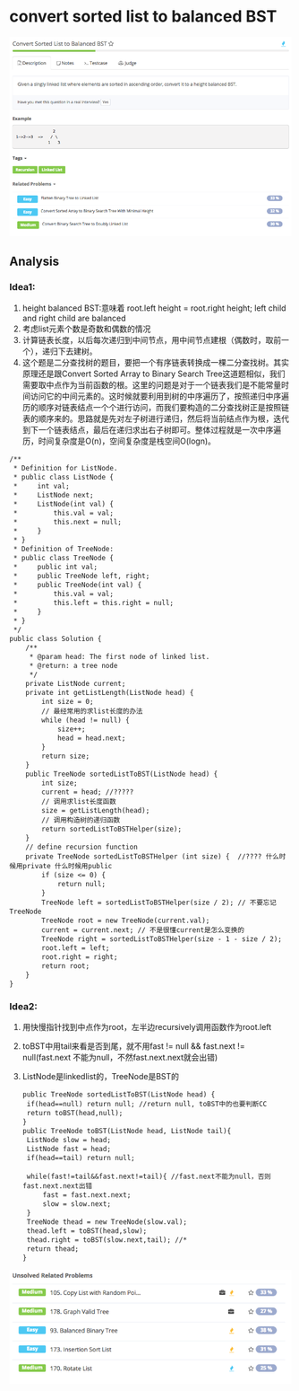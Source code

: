# convert sorted list to balanced BST

![](../../../../../.gitbook/assets/screen-shot-2017-08-28-at-4.09.52-pm.png)

## Analysis

### Idea1:

1. height balanced BST:意味着 root.left height = root.right height; left child and right child are balanced
2. 考虑list元素个数是奇数和偶数的情况
3. 计算链表长度，以后每次递归到中间节点，用中间节点建根（偶数时，取前一个），递归下去建树。
4. 这个题是二分查找树的题目，要把一个有序链表转换成一棵二分查找树。其实原理还是跟Convert Sorted Array to Binary Search Tree这道题相似，我们需要取中点作为当前函数的根。这里的问题是对于一个链表我们是不能常量时间访问它的中间元素的。这时候就要利用到树的中序遍历了，按照递归中序遍历的顺序对链表结点一个个进行访问，而我们要构造的二分查找树正是按照链表的顺序来的。思路就是先对左子树进行递归，然后将当前结点作为根，迭代到下一个链表结点，最后在递归求出右子树即可。整体过程就是一次中序遍历，时间复杂度是O\(n\)，空间复杂度是栈空间O\(logn\)。

```text
/**
 * Definition for ListNode.
 * public class ListNode {
 *     int val;
 *     ListNode next;
 *     ListNode(int val) {
 *         this.val = val;
 *         this.next = null;
 *     }
 * }
 * Definition of TreeNode:
 * public class TreeNode {
 *     public int val;
 *     public TreeNode left, right;
 *     public TreeNode(int val) {
 *         this.val = val;
 *         this.left = this.right = null;
 *     }
 * }
 */ 
public class Solution {
    /**
     * @param head: The first node of linked list.
     * @return: a tree node
     */
    private ListNode current;
    private int getListLength(ListNode head) {
        int size = 0;
        // 最经常用的求list长度的办法
        while (head != null) {
            size++;
            head = head.next;
        }
        return size;
    }
    public TreeNode sortedListToBST(ListNode head) {  
        int size;
        current = head; //?????
        // 调用求list长度函数
        size = getListLength(head);
        // 调用构造树的递归函数
        return sortedListToBSTHelper(size);
    }
    // define recursion function
    private TreeNode sortedListToBSTHelper (int size) {  //???? 什么时候用private 什么时候用public
        if (size <= 0) {
            return null;
        }
        TreeNode left = sortedListToBSTHelper(size / 2); // 不要忘记TreeNode
        TreeNode root = new TreeNode(current.val);
        current = current.next; // 不是很懂current是怎么变换的
        TreeNode right = sortedListToBSTHelper(size - 1 - size / 2);
        root.left = left;
        root.right = right;
        return root;
    }
}
```

### Idea2:

1. 用快慢指针找到中点作为root，左半边recursively调用函数作为root.left
2. toBST中用tail来看是否到尾，就不用fast != null && fast.next != null\(fast.next 不能为null，不然fast.next.next就会出错\)
3. ListNode是linkedlist的，TreeNode是BST的

   ```text
   public TreeNode sortedListToBST(ListNode head) {
    if(head==null) return null; //return null, toBST中的也要判断CC
    return toBST(head,null);
   }
   public TreeNode toBST(ListNode head, ListNode tail){
    ListNode slow = head;
    ListNode fast = head;
    if(head==tail) return null; 

    while(fast!=tail&&fast.next!=tail){ //fast.next不能为null，否则fast.next.next出错
        fast = fast.next.next;
        slow = slow.next;
    }
    TreeNode thead = new TreeNode(slow.val);
    thead.left = toBST(head,slow);
    thead.right = toBST(slow.next,tail); //*
    return thead;
   }
   ```

![](../../../../../.gitbook/assets/screen-shot-2017-08-28-at-4.52.51-pm.png)

